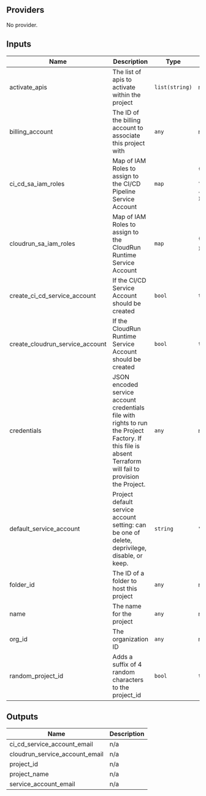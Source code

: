 ## Providers

No provider.

## Inputs

| Name | Description | Type | Default | Required |
|------|-------------|------|---------|:-----:|
| activate\_apis | The list of apis to activate within the project | `list(string)` | n/a | yes |
| billing\_account | The ID of the billing account to associate this project with | `any` | n/a | yes |
| ci\_cd\_sa\_iam\_roles | Map of IAM Roles to assign to the CI/CD Pipeline Service Account | `map` | <code><pre>{<br>  "r0": "roles/iam.serviceAccountUser",<br>  "r1": "roles/run.admin",<br>  "r2": "roles/storage.admin"<br>}<br></pre></code> | no |
| cloudrun\_sa\_iam\_roles | Map of IAM Roles to assign to the CloudRun Runtime Service Account | `map` | <code><pre>{<br>  "r0": "roles/editor"<br>}<br></pre></code> | no |
| create\_ci\_cd\_service\_account | If the CI/CD Service Account should be created | `bool` | `true` | no |
| create\_cloudrun\_service\_account | If the CloudRun Runtime Service Account should be created | `bool` | `true` | no |
| credentials | JSON encoded service account credentials file with rights to run the Project Factory. If this file is absent Terraform will fail to provision the Project. | `any` | n/a | yes |
| default\_service\_account | Project default service account setting: can be one of delete, deprivilege, disable, or keep. | `string` | `"deprivilege"` | no |
| folder\_id | The ID of a folder to host this project | `any` | n/a | yes |
| name | The name for the project | `any` | n/a | yes |
| org\_id | The organization ID | `any` | n/a | yes |
| random\_project\_id | Adds a suffix of 4 random characters to the project\_id | `bool` | `true` | no |

## Outputs

| Name | Description |
|------|-------------|
| ci\_cd\_service\_account\_email | n/a |
| cloudrun\_service\_account\_email | n/a |
| project\_id | n/a |
| project\_name | n/a |
| service\_account\_email | n/a |

